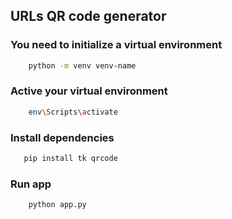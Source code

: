 ## URLs QR code generator

### You need to initialize a virtual environment 
```bash
    python -m venv venv-name
```

### Active your virtual environment
```bash
    env\Scripts\activate
```
### Install dependencies
```bash
   pip install tk qrcode 
```

### Run app
```bash
    python app.py
```